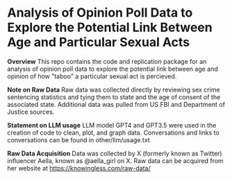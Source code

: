 # Analysis of Opinion Poll Data to Explore the Potential Link Between Age and Particular Sexual Acts

**Overview**
This repo contains the code and replication package for an analysis of opinion poll data to explore the potential link between age and opinion of how "taboo" a particular sexual act is percieved.

**Note on Raw Data**
Raw data was collected directly by reviewing sex crime sentencing statistics and tying them to state and the age of consent of the associated state. Additional data was pulled from US FBI and Department of Justice sources.

**Statement on LLM usage**
LLM model GPT4 and GPT3.5 were used in the creation of code to clean, plot, and graph data. Conversations and links to conversations can be found in other/llm/usage.txt

**Raw Data Acquisition**
Data was collected by X (formerly known as Twitter) influencer Aella, known as @aella_girl on X. Raw data can be acquired from her website at https://knowingless.com/raw-data/
